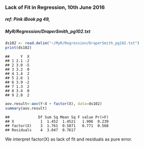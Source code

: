 ### Lack of Fit in Regression, 10th June 2016

##### ref: Pink iBook pg 49,
#####      MyR/Regression/DraperSmith_pg102.txt


```r
ds102 <- read.delim("~/MyR/Regression/DraperSmith_pg102.txt")
print(ds102)
```

```
##     Y  X
## 1 2.1 -2
## 2 3.0 -5
## 3 3.2  0
## 4 1.4  2
## 5 2.6  1
## 6 3.9 -2
## 7 1.3  2
## 8 3.4  0
## 9 2.8  2
```

```r
aov.result<-aov(Y~X + factor(X), data=ds102)
summary(aov.result)
```

```
##             Df Sum Sq Mean Sq F value Pr(>F)
## X            1  1.452  1.4521   1.906  0.239
## factor(X)    3  1.761  0.5871   0.771  0.568
## Residuals    4  3.047  0.7617
```
We interpret factor(X) as lack of fit and residuals as pure error.

